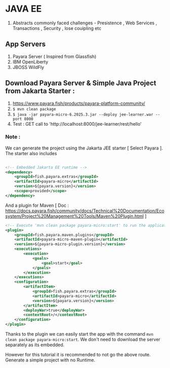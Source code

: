 # JAVA EE

1. Abstracts commonly faced challenges - Presistence , Web Services , Transactions , Security , lose couipling etc


## App Servers

1. Payara Server ( Inspired from Glassfish)
1. IBM OpenLiberty
1. JBOSS WildFly

## Download Payara Server & Simple Java Project from Jakarta Starter :

1. https://www.payara.fish/products/payara-platform-community/
2. `$ mvn clean package`
3. `$ java -jar payara-micro-6.2025.3.jar --deploy jee-learner.war --port 8000`
4. Test : GET call to 'http://localhost:8000/jee-learner/rest/hello'

### Note : 

We can generate the project using the Jakarta JEE starter [ Select Payara ]. The starter also includes 

```xml
        
<!-- Embedded Jakarta EE runtime -->
<dependency>
	<groupId>fish.payara.extras</groupId>
	<artifactId>payara-micro</artifactId>
	<version>${payara.version}</version>
	<scope>provided</scope>
</dependency>
```

And a plugin for Maven [ Doc : https://docs.payara.fish/community/docs/Technical%20Documentation/Ecosystem/Project%20Management%20Tools/Maven%20Plugin.html ]

```xml
<!-- Execute 'mvn clean package payara-micro:start' to run the application. -->
<plugin>
	<groupId>fish.payara.maven.plugins</groupId>
	<artifactId>payara-micro-maven-plugin</artifactId>
	<version>${payara-micro-plugin.version}</version>
	<executions>
		<execution>
			<goals>
				<goal>start</goal>
			</goals>
		</execution>
	</executions>
	<configuration>
		<artifactItem>
			<groupId>fish.payara.extras</groupId>
			<artifactId>payara-micro</artifactId>
			<version>${payara.version}</version>
		</artifactItem>
		<deployWar>true</deployWar>
		<contextRoot>/</contextRoot>
	</configuration>
</plugin>
```

Thanks to the plugin we can easily start the app with the command `mvn clean package payara-micro:start`. We don't need to download the server separately  as its embedded.

However for this tutorial it is recommended to not go the above route. Generate a simple project with no Runtime.


